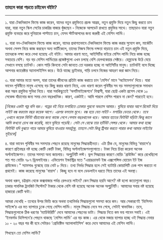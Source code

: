 ### তাহলে কারা পড়তে চাইবেন বইটা?

---

১. যারা টেকনিক্যাল ফিল্ডে কাজ করেন, যাদের নতুন প্রযুক্তিতে প্রচন্ড আগ্রহ, নতুন প্রযুক্তি দিয়ে নতুন কিছু করতে চান যারা, যারা নতুন স্কিল সেটের চাকরির বাজার খুঁজছেন - নিজেকে আপডেট রাখতে প্রযুক্তির সাথে। তাছাড়াও যারা নতুন প্রযুক্তি ব্যবহার করে দুনিয়াকে পাল্টাতে চান, যেসব স্টার্টআপদের জন্য জরুরী এই মেশিন লার্নিং।

২. যারা নন-টেকনিক্যাল ফিল্ডে কাজ করেন, যাদের প্রথাগতভাবে টেকনিক্যাল ফিল্ডে কাজ করার সুযোগ কম, মার্কেটিং অথবা সেলস নিয়ে কাজ করছেন অন্য ভার্টিকেলে, তাদের নিজস্ব ফিল্ডে দক্ষতা বাড়াতে চান এই নতুন প্রযুক্তি দিয়ে, তাদেরকে লক্ষ্য করে লেখা হয়েছে এই বইটা। আমার ধারণা মতে, আইসিটির বাইরে মেশিন লার্নিং নিয়ে কাজ হচ্ছে সবচেয়ে বেশি। বড় বড় মেশিন লার্নিংয়ের প্রজেক্টগুলো এখন চলছে বেশি হেলথকেয়ার সেক্টরে। হেল্পডেস্ক উঠে যেয়ে সেখানে বসছে চ্যাটবট। কোন শাড়ি কিনবো সেটা জানতে তো দরকার হচ্ছে না আইসিটির মানুষ। চ্যাটবটই বলে দিচ্ছে আপনার ক্যারেক্টার অ্যানালাইসিস করে। উঠে যাচ্ছে ড্রাইভার, গাড়ি চলবে নিজের আহরণ করা জ্ঞান নিয়ে।

৩. যারা আমার মতো অলস, যারা তাদের জীবনের প্রতিটা কাজ করাতে চান ‘মেশিন’ মানে ‘অটোমেশন’ দিয়ে। যারা ভাবেন পৃথিবীতে মানুষ এসেছে বড় কিছু করার ধারণা নিয়ে, এবং ধারণা করেন পৃথিবীর সব বড় সমস্যাগুলোকে সমাধান করা সম্ভব প্রযুক্তির সুবিধা নিয়ে। যারা সবকিছুতেই ‘অপটিমাইজেশনে’ বিশ্বাসী, যারা ছোট্ট একটা প্রসেস থেকে ১০ সেকেন্ড বাঁচানোর জন্য সময় দেন বছরখানিক। কারণ, একটাই। আমি পারলে মেশিন পারবে না কেন? পারতেই হবে।

_\[নিজের একটা গল্প বলি বরং। গল্পের বই নিয়ে মশারিতে ঢোকার পুরনো অভ্যাস আমার। ঘুমিয়ে যাবার আগে রিমোট দিয়ে লাইট বন্ধ করতাম বছর কয়েক আগে। এরপর বলতাম মুখে। বন্ধ হয়ে যেত লাইট - মশারির ভেতর থেকে। তবে ,ওখানে কয়েক মিনিট বাঁচানোর জন্য কাজে লেগে গেলাম বছরখানেক ধরে। আমার হাতের ফিটবিট ঘড়িটা কিন্তু জানে আমি কখনো চোখ বন্ধ করেছি, মানে ঘুমিয়ে পড়েছি। সেটা সে বোঝে তার হার্টবিট সেন্সর থেকে। আমার কথা হচ্ছে ফিটবিট যদি বুঝতে পারে আমার ঘুমিয়ে যাওয়ার সময়টুকু, তাহলে সেটা কিন্তু ট্রিগার করতে পারার কথা আমার লাইটের সুইচকে\]_

৪. যারা ভাবেন পৃথিবীর সব সমস্যার পেছনে রয়েছে মানুষের সিদ্ধান্তহীনতা। এটা ঠিক যে, মানুষের বিভিন্ন ‘বায়াসে’র কারণে প্রতিবছর নষ্ট হচ্ছে কোটি কোটি টাকা, বিভিন্ন অর্গানাইজেশনগুলোতে। টাকা নিয়ে চিন্তা করেনা অনেক অর্গানাইজেশন। তাদের সমস্যা অন্য জায়গায়। অপুর্চুনিটি লস্ট। ভুল সিদ্ধান্তের কারণে বোয়িং 'গ্রাউন্ডিং' করে রেখেছিলো শত শত বোয়িং ৭৮৭ ড্রিমলাইনার। এভিয়েশন ইন্ডাস্ট্রির মতে "এয়ারক্রাফট ইজ এক্সপেন্সিভ হোয়েন ইট ইজ গ্রাউন্ডেড।" স্যামসাঙ বুঝেছে তার নোট ৮ দিয়ে। তথ্য নির্ভর সিদ্ধান্ত হলে সেই ব্যাটারি কোয়ালিটি চেক পাস করতো না প্রথমেই। কাজ করেছে মানুষের 'বায়াস'। কিচ্ছু হবে না বলে ডেডলাইন ধরতে গিয়ে তাদের এই অবস্থা। 

অথবা ধরুন, চট্টগ্রাম থেকে কক্সবাজার পর্যন্ত রেলওয়ে লাইন? কেন সিদ্ধান্ত হয়নি আগে? নষ্ট হলো কতোগুলো বছর। ঢাকার পাবলিক ট্রানজিট সিস্টেম? টাকার থেকে বেশি নষ্ট হয়েছে অনেক অনেক অপুর্চুনিটি। আমাদের সবার নষ্ট হয়েছে হাজারো কোটি ঘন্টা। 

আমরা দেখেছি - তথ্যের উপর ভিত্তি করে অথবা তথ্যনির্ভর সিদ্ধান্তগুলো সমস্যা করে কম। আর সেকারণেই ‘ডিসিশন সাইন্সে’র এর মত ব্যাপারে ঢুকে গেছে মেশিন লার্নিং। মানুষ সিদ্ধান্ত নেবে সব শেষে, সেটাই স্বাভাবিক। তবে, সিদ্ধান্তগুলোকে ঠিক ধরণের ‘ম্যাচিউরিটি’ দেবে আমাদের পেছনের ডাটা। সিদ্ধান্ত নিতে কম ভয় পাবেন সবাই। এই ‘ইনফর্মড ডিসিশনে’র পেছনে থাকছে ‘মেশিন লার্নিং’ এর বড় কাজ। এর থেকে মজার ব্যাপার হচ্ছে ওই সিদ্ধান্ত নেবার ১০ - ২০ বছর পর কী হবে সেটারও ‘প্রেডিক্টিভ অ্যালালাইসিস’ করে দেবে আমাদের এই মেশিন লার্নিং।

শিখছেন তো মেশিন লার্নিং?

